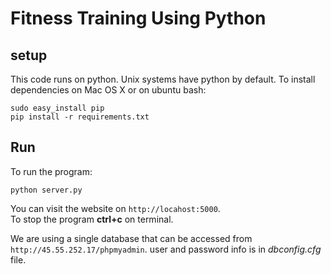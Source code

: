 # Fitness Training Using Python

## setup

This code runs on python. Unix systems have python by default. To install dependencies on Mac OS X or on ubuntu bash:

    sudo easy_install pip
    pip install -r requirements.txt

## Run
To run the program:

    python server.py
    
You can visit the website on `http://locahost:5000`.  
To stop the program **ctrl+c** on terminal.

We are using a single database that can be accessed from `http://45.55.252.17/phpmyadmin`. user and password info is in *dbconfig.cfg* file.